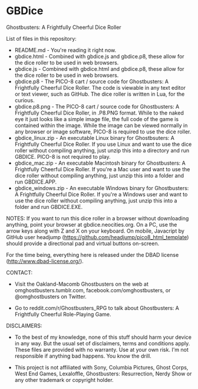 # GBDice
Ghostbusters: A Frightfully Cheerful Dice Roller

List of files in this repository:

* README.md - You're reading it right now.
* gbdice.html - Combined with gbdice.js and gbdice.p8, these allow for the dice roller to be used in web browsers.
* gbdice.js - Combined with gbdice.html and gbdice.p8, these allow for the dice roller to be used in web browsers.
* gbdice.p8 - The PICO-8 cart / source code for Ghostbusters: A Frightfully Cheerful Dice Roller. The code is viewable in any text editor or text viewer, such as GitHub. The dice roller is written in Lua, for the curious.
* gbdice.p8.png - The PICO-8 cart / source code for Ghostbusters: A Frightfully Cheerful Dice Roller, in .P8.PNG format. While to the naked eye it just looks like a simple image file, the full code of the game is contained within the image. While the image can be viewed normally in any browser or image software, PICO-8 is required to use the dice roller.
* gbdice_linux.zip - An executable Linux binary for Ghostbsuters: A Frightfully Cheerful Dice Roller. If you use Linux and want to use the dice roller without compiling anything, just unzip this into a directory and run GBDICE. PICO-8 is not required to play.
* gbdice_mac.zip - An executable Macintosh binary for Ghostbusters: A Frightfully Cheerful Dice Roller. If you're a Mac user and want to use the dice roller without compiling anything, just unzip this into a folder and run GBDICE.APP.
* gbdice_windows.zip - An executable Windows binary for Ghostbusters: A Frightfully Cheerful Dice Roller. If you're a Windows user and want to use the dice roller without compiling anything, just unzip this into a folder and run GBDICE.EXE.

NOTES:
If you want to run this dice roller in a browser without downloading anything, point your browser at gbdice.neocities.org. On a PC, use the arrow keys along with Z and X on your keyboard. On mobile, Javacript by GitHub user headjump (https://github.com/headjump/pico8_html_template) should provide a directional pad and virtual buttons on-screen.

For the time being, everything here is released under the DBAD license (http://www.dbad-license.org/).


CONTACT:
* Visit the Oakland-Macomb Ghostbusters on the web at omghostbusters.tumblr.com, facebook.com/omghostbusters, or @omghostbusters on Twitter.

* Go to reddit.com/r/Ghostbusters_RPG to talk about Ghostbusters: A Frightfully Cheerful Role-Playing Game.

DISCLAIMERS:
* To the best of my knowledge, none of this stuff should harm your device in any way. But the usual set of disclaimers, terms and conditions apply. These files are provided with no warranty. Use at your own risk. I'm not responsible if anything bad happens. You know the drill.

* This project is not affiliated with Sony, Columbia Pictures, Ghost Corps, West End Games, Lexaloffle, Ghostbusters: Resurrection, Nerdy Show or any other trademark or copyright holder.

